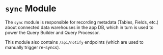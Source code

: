 # `sync` Module

The `sync` module is responsible for recording metadata (Tables, Fields, etc.) about connected data warehouses in the
app DB, which in turn is used to power the Query Builder and Query Processor.

This module also contains `/api/notify` endpoints (which are used to manually trigger re-syncs).

